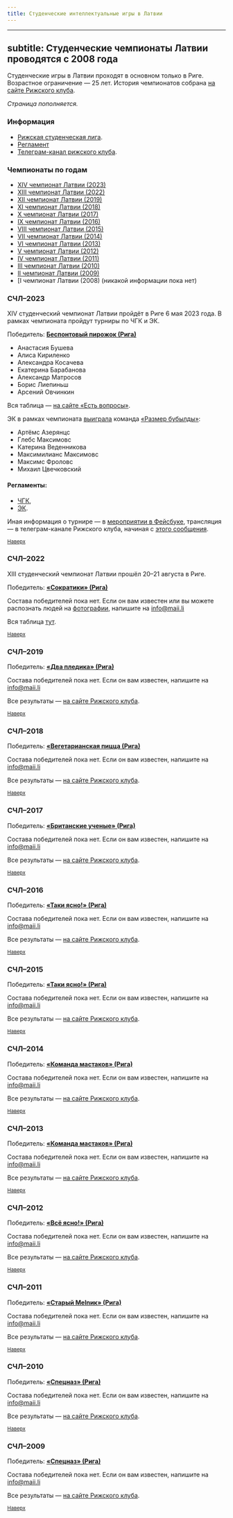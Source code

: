 ```yaml
---
title: Студенческие интеллектуальные игры в Латвии
---
```


---
subtitle: Студенческие чемпионаты Латвии проводятся с 2008 года
---

Студенческие игры в Латвии проходят в основном только в Риге. Возрастное ограничение — 25 лет. История чемпионатов собрана [на сайте Рижского клуба](https://www.znatoki.lv/portal/?page_id=65).

*Страница пополняется.*

### Информация 

- [Рижская студенческая лига](https://www.facebook.com/groups/stud.chgk.lv).
- [Регламент](https://www.znatoki.lv/portal/?page_id=17)
- [Телеграм-канал рижского клуба](https://t.me/intellect_riga).

### Чемпионаты по годам <a name="atop"></a>

- [XIV чемпионат Латвии (2023)](#2023)
- [XIII чемпионат Латвии (2022)](#2022)
- [XII чемпионат Латвии (2019)](#2019)
- [XI чемпионат Латвии (2018)](#2018)
- [X чемпионат Латвии (2017)](#2017)
- [IX чемпионат Латвии (2016)](#2016)
- [VIII чемпионат Латвии (2015)](#2015)
- [VII чемпионат Латвии (2014)](#2014)
- [VI чемпионат Латвии (2013)](#2013)
- [V чемпионат Латвии (2012)](#2012)
- [IV чемпионат Латвии (2011)](#2011)
- [III чемпионат Латвии (2010)](#2010)
- [II чемпионат Латвии (2009)](#2009)
- [I чемпионат Латвии (2008) (никакой информации пока нет)


### СЧЛ–2023 <a name="2023"></a>

XIV студенческий чемпионат Латвии пройдёт в Риге 6 мая 2023 года. В рамках чемпионата пройдут турниры по ЧГК и ЭК.

Победитель: **[Беспонтовый пирожок (Рига)](https://rating.chgk.info/teams/79513)**
- Анастасия Бушева
- Алиса Кириленко
- Александра Косачева
- Екатерина Барабанова
- Александр Матросов
- Борис Лиепиньш
- Арсений Овчинкин

Вся таблица — [на сайте «Есть вопросы»](https://game.gotquestions.online/game/205/).

ЭК в рамках чемпионата [выиграла](https://t.me/intellect_riga/356) команда [«Размер бубылды»](https://rating.chgk.info/teams/88775):
- Артёмс Азерянцс
- Глебс Максимовс
- Катерина Веденникова
- Максимилианс Максимовс
- Максимс Фроловс
- Михаил Цвечковский

#### Регламенты:
- [ЧГК](https://www.znatoki.lv/portal/?page_id=24), 
- [ЭК](https://www.znatoki.lv/portal/?page_id=1919). 

Иная информация о турнире — в [мероприятии в Фейсбуке](https://www.facebook.com/events/6343837882346756/), трансляция — в телеграм-канале Рижского клуба, начиная с [этого сообщения](https://t.me/intellect_riga/349).

<small>[Наверх](#atop)</small>

### СЧЛ–2022 <a name="2022"></a>

XIII студенческий чемпионат Латвии прошёл 20–21 августа в Риге. 

Победитель: **[«Сократики» (Рига)](https://rating.chgk.info/teams/66179)**

Состава победителей пока нет. Если он вам известен или вы можете распознать людей на [фотографии](https://t.me/intellect_riga/84), напишите на <info@maii.li>

Вся таблица [тут](https://docs.google.com/spreadsheets/d/1F_wjRIkcjUm5UQuqOcfAsF5WdPk8tjElj5ooABdSn1U/edit#gid=504031963).

<small>[Наверх](#atop)</small>

### СЧЛ–2019 <a name="2019"></a>

Победитель: **[«Два пледика» (Рига)](https://rating.chgk.info/teams/66601)**

Состава победителей пока нет. Если он вам известен, напишите на <info@maii.li>

Все результаты — [на сайте Рижского клуба](https://www.znatoki.lv/portal/?page_id=3620).

<small>[Наверх](#atop)</small>

### СЧЛ–2018 <a name="2018"></a>

Победитель: **[«Вегетарианская пицца (Рига)](https://rating.chgk.info/teams/48715)**

Состава победителей пока нет. Если он вам известен, напишите на <info@maii.li>

Все результаты — [на сайте Рижского клуба](https://www.znatoki.lv/portal/?page_id=3531).

<small>[Наверх](#atop)</small>

### СЧЛ–2017 <a name="2017"></a>

Победитель: **[«Британские ученые» (Рига)](https://rating.chgk.info/teams/46658)**

Состава победителей пока нет. Если он вам известен, напишите на <info@maii.li>

Все результаты — [на сайте Рижского клуба](https://www.znatoki.lv/portal/?page_id=2552).

<small>[Наверх](#atop)</small>

### СЧЛ–2016 <a name="2016"></a>

Победитель: **[«Таки ясно!» (Рига)](https://rating.chgk.info/teams/48499)**

Состава победителей пока нет. Если он вам известен, напишите на <info@maii.li>

Все результаты — [на сайте Рижского клуба](https://www.znatoki.lv/portal/?page_id=2374).

<small>[Наверх](#atop)</small>

### СЧЛ–2015 <a name="2015"></a>

Победитель: **[«Таки ясно!» (Рига)](https://rating.chgk.info/teams/48499)**

Состава победителей пока нет. Если он вам известен, напишите на <info@maii.li>

Все результаты — [на сайте Рижского клуба](https://www.znatoki.lv/portal/?page_id=2370).

<small>[Наверх](#atop)</small>

### СЧЛ–2014 <a name="2014"></a>

Победитель: **[«Команда мастаков» (Рига)](https://rating.chgk.info/teams/37570)**

Состава победителей пока нет. Если он вам известен, напишите на <info@maii.li>

Все результаты — [на сайте Рижского клуба](https://www.znatoki.lv/portal/?page_id=1648).

<small>[Наверх](#atop)</small>

### СЧЛ–2013 <a name="2013"></a>

Победитель: **[«Команда мастаков» (Рига)](https://rating.chgk.info/teams/37570)**

Состава победителей пока нет. Если он вам известен, напишите на <info@maii.li>

Все результаты — [на сайте Рижского клуба](https://www.znatoki.lv/portal/?page_id=1664).

<small>[Наверх](#atop)</small>

### СЧЛ–2012 <a name="2012"></a>

Победитель: **[«Всё ясно!» (Рига)](https://rating.chgk.info/teams/42042)**

Состава победителей пока нет. Если он вам известен, напишите на <info@maii.li>

Все результаты — [на сайте Рижского клуба](https://www.znatoki.lv/portal/?page_id=1667).

<small>[Наверх](#atop)</small>

### СЧЛ–2011 <a name="2011"></a>

Победитель: **[«Старый Melnик» (Рига)](https://rating.chgk.info/teams/37570)**

Состава победителей пока нет. Если он вам известен, напишите на <info@maii.li>

Все результаты — [на сайте Рижского клуба](https://www.znatoki.lv/portal/?page_id=1653).

<small>[Наверх](#atop)</small>

### СЧЛ–2010 <a name="2010"></a>

Победитель: **[«Спецназ» (Рига)](https://rating.chgk.info/teams/38195)**

Состава победителей пока нет. Если он вам известен, напишите на <info@maii.li>

Все результаты — [на сайте Рижского клуба](https://www.znatoki.lv/portal/?page_id=1656).

<small>[Наверх](#atop)</small>

### СЧЛ–2009 <a name="2009"></a>

Победитель: **[«Спецназ» (Рига)](https://rating.chgk.info/teams/38195)**

Состава победителей пока нет. Если он вам известен, напишите на <info@maii.li>

Все результаты — [на сайте Рижского клуба](https://www.znatoki.lv/portal/?page_id=1671).

<small>[Наверх](#atop)</small>
